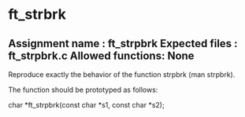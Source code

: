 # ft_strbrk
Assignment name	: ft_strpbrk
Expected files	: ft_strpbrk.c
Allowed functions: None
---------------------------------------------------------------

Reproduce exactly the behavior of the function strpbrk
(man strpbrk).

The function should be prototyped as follows:

char	*ft_strpbrk(const char *s1, const char *s2);
